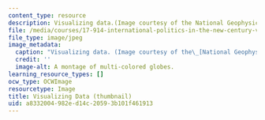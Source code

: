 ```yaml
---
content_type: resource
description: Visualizing data.(Image courtesy of the National Geophysical Data Center.)
file: /media/courses/17-914-international-politics-in-the-new-century-via-simulation-interactive-gaming-and-edutainment-january-iap-2005/a8332004982ed14c20593b101f461913_17-914iap05-th.jpg
file_type: image/jpeg
image_metadata:
  caption: "Visualizing data. (Image courtesy of the\_[National Geophysical Data Center](http://www.ngdc.noaa.gov/).)"
  credit: ''
  image-alt: A montage of multi-colored globes.
learning_resource_types: []
ocw_type: OCWImage
resourcetype: Image
title: Visualizing Data (thumbnail)
uid: a8332004-982e-d14c-2059-3b101f461913
---
```

